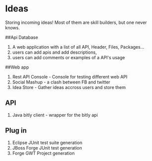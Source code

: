 Ideas
=====

Storing incoming ideas! Most of them are skill builders, but one never knows.

##Api Database
1. A web application with a list of all API, Header, Files, Packages... 
2. users can add apis and add descriptions, 
2. users can add comments or examples of a API's usage

##Web app
1. Rest API Console - Console for testing different web API
2. Social Mashup - a clash between FB and twitter
3. Idea Store - Gather ideas accross users and store them


## API
1. Java bitly client - wrapper for the bitly api

## Plug in
1. Eclipse JUnit test suite generation
2. JBoss Forge JUnit test generation
3. Forge GWT Project generation
